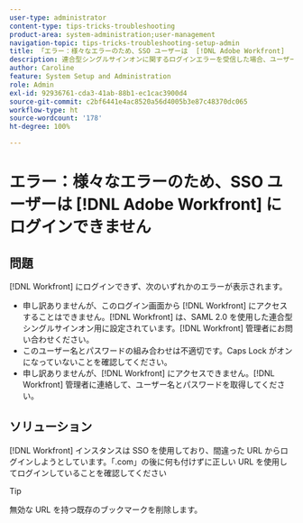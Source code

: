 ```yaml
---
user-type: administrator
content-type: tips-tricks-troubleshooting
product-area: system-administration;user-management
navigation-topic: tips-tricks-troubleshooting-setup-admin
title: 「エラー：様々なエラーのため、SSO ユーザーは  [!DNL Adobe Workfront]  にログインできません」
description: 連合型シングルサインオンに関するログインエラーを受信した場合、ユーザー名とパスワードの組み合わせ、または  [!DNL Workfront], the problem might be that your [!DNL Workfront]  インスタンスへのアクセスに SSO が使用されており、間違った URL を使用してログインしようとしています。「.com」の後に何も付けずに正しい URL を使用してログインしていることを確認してください。
author: Caroline
feature: System Setup and Administration
role: Admin
exl-id: 92936761-cda3-41ab-88b1-ec1cac3900d4
source-git-commit: c2bf6441e4ac8520a56d4005b3e87c48370dc065
workflow-type: ht
source-wordcount: '178'
ht-degree: 100%

---
```


# エラー：様々なエラーのため、SSO ユーザーは [!DNL Adobe Workfront] にログインできません

## 問題

[!DNL Workfront] にログインできず、次のいずれかのエラーが表示されます。

* 申し訳ありませんが、このログイン画面から [!DNL Workfront] にアクセスすることはできません。[!DNL Workfront] は、SAML 2.0 を使用した連合型シングルサインオン用に設定されています。[!DNL Workfront] 管理者にお問い合わせください。
* このユーザー名とパスワードの組み合わせは不適切です。Caps Lock がオンになっていないことを確認してください。
* 申し訳ありませんが、[!DNL Workfront] にアクセスできません。[!DNL Workfront] 管理者に連絡して、ユーザー名とパスワードを取得してください。

## ソリューション

[!DNL Workfront] インスタンスは SSO を使用しており、間違った URL からログインしようとしています。「.com」の後に何も付けずに正しい URL を使用してログインしていることを確認してください

>[!TIP]
>
>無効な URL を持つ既存のブックマークを削除します。
